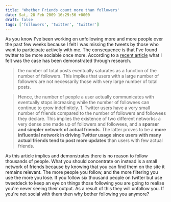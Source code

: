 ```yaml
---
title: 'Whether Friends count more than followers'
date: Sat, 28 Feb 2009 16:29:56 +0000
draft: false
tags: ['followers', 'twitter', 'twitter']
---
```


As you know I've been working on unfollowing more and more people over the past few weeks because I felt I was missing the tweets by those who want to participate actively with me. The consequence is that I've found twitter to be more sociable once more. According to a [recent article](http://www.trendsspotting.com/blog/?p=608) what I felt was the case has been demonstrated through research.

> the number of total posts eventually saturates as a function of the number of followers. This implies that users with a large number of followers are not necessarily those with very large number of total posts.

> Hence, the number of people a user actually communicates with eventually stops increasing while the number of followees can continue to grow indefinitely. 1. Twitter users have a very small number of friends compared to the number of followers and followees they declare. This implies the existence of two different networks: a very dense one made up of followers and followees, and a **sparser and simpler network of actual friends**. The latter proves to be a **more influential network in driving Twitter usage since users with many actual friends tend to post more updates** than users with few actual friends.

As this article implies and demonstrates there is no reason to follow thousands of people. What you should concentrate on instead is a small network of friends because by knowing that you can find them on the site it remains relevant. The more people you follow, and the more filtering you use the more you lose. If you follow six thousand people on twitter but use tweetdeck to keep an eye on things those following you are going to realise you're never seeing their output. As a result of this they will unfollow you. If you're not social with them then why bother following you anymore?